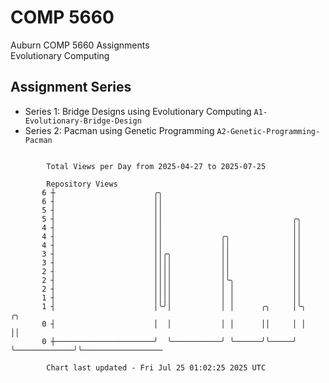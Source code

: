 # COMP 5660
Auburn COMP 5660 Assignments  
Evolutionary Computing

## Assignment Series
- Series 1: Bridge Designs using Evolutionary Computing `A1-Evolutionary-Bridge-Design`
- Series 2: Pacman using Genetic Programming `A2-Genetic-Programming-Pacman`

```

        Total Views per Day from 2025-04-27 to 2025-07-25

        Repository Views
       6 ┼                      ╭╮
       6 ┤                      ││
       5 ┤                      ││
       5 ┤                      ││                             ╭╮
       4 ┤                      ││                             ││
       4 ┤                      ││             ╭╮              ││
       4 ┤                      ││             ││              ││
       3 ┤                      ││╭╮           ││              ││
       3 ┤                      ││││           ││              ││
       2 ┤                      ││││           ││              ││
       2 ┤                      ││││           │╰╮             ││
       2 ┤                      ││││           │ │             ││
       1 ┤                      ││││           │ │             ││
       1 ┤                      │╰╯│           │ │      ╭╮     │╰╮             ╭╮
       0 ┤                      │  │           │ │      ││     │ │             ││
       0 ┼──────────────────────╯  ╰───────────╯ ╰──────╯╰─────╯ ╰─────────────╯╰──────────────────

        Chart last updated - Fri Jul 25 01:02:25 2025 UTC
        
```
